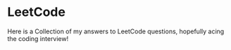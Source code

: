 # LeetCode
Here is a Collection of my answers to LeetCode questions, hopefully acing the coding interview!
 
